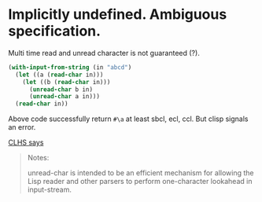 # Implicitly undefined. Ambiguous specification.
Multi time read and unread character is not guaranteed (?).

```lisp
(with-input-from-string (in "abcd")
  (let ((a (read-char in)))
    (let ((b (read-char in)))
      (unread-char b in)
      (unread-char a in)))
  (read-char in))
```
Above code successfully return `#\a` at least sbcl, ecl, ccl.
But clisp signals an error.

[CLHS says](http://clhs.lisp.se/Body/f_unrd_c.htm)

> Notes:
> 
> unread-char is intended to be an efficient mechanism for allowing the Lisp reader and other parsers to perform one-character lookahead in input-stream. 
